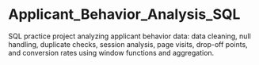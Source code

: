 # Applicant_Behavior_Analysis_SQL
SQL practice project analyzing applicant behavior data: data cleaning, null handling, duplicate checks, session analysis, page visits, drop-off points, and conversion rates using window functions and aggregation.
